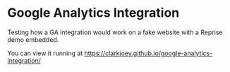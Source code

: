 # Google Analytics Integration
Testing how a GA integration would work on a fake website with a Reprise demo embedded.

You can view it running at https://clarkjoey.github.io/google-analytics-integration/